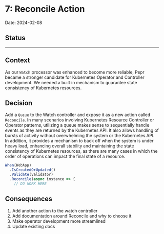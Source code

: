 # 7: Reconcile Action

Date: 2024-02-08

## Status

---

## Context

As our `Watch` processor was enhanced to become more reliable, Pepr became a stronger candidate for Kubernetes Operator and Controller development. We needed a built in mechanism to guarantee state consistency of Kubernetes resources. 


## Decision

Add a `Queue` to the Watch controller and expose it as a new action called `Reconcile`. In many scenarios involving Kubernetes Resource Controller or Operator patterns, utilizing a queue makes sense to sequentially handle events as they are returned by the Kubernetes API.  It also allows handling of bursts of activity without overwhelming the system or the Kubernetes API. In addition, it provides a mechanism to back off when the system is under heavy load, enhancing overall stability and maintaining the state consistency of Kubernetes resources, as there are many cases in which the order of operations can impact the final state of a resource.

```typescript
When(WebApp)
  .IsCreatedOrUpdated()
  .Validate(validator)
  .Reconcile(async instance => {
    // DO WORK HERE
```


## Consequences

1. Add another action to the watch controller 
2. Add documentation around Reconcile and why to choose it
3. Make operator development more streamlined
4. Update existing docs
